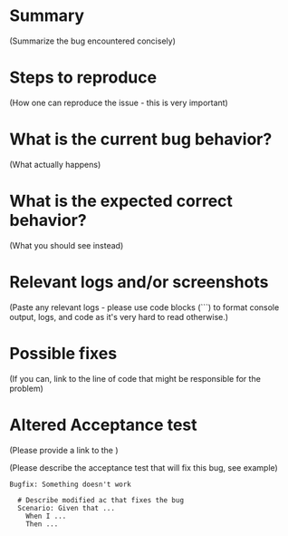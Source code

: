 # Summary

(Summarize the bug encountered concisely)


# Steps to reproduce

(How one can reproduce the issue - this is very important)


# What is the current bug behavior?

(What actually happens)


# What is the expected correct behavior?

(What you should see instead)


# Relevant logs and/or screenshots

(Paste any relevant logs - please use code blocks (```) to format console output,
logs, and code as it's very hard to read otherwise.)


# Possible fixes

(If you can, link to the line of code that might be responsible for the problem)

# Altered Acceptance test
(Please provide a link to the )

(Please describe the acceptance test that will fix this bug, see example)

```gherkin
Bugfix: Something doesn't work

  # Describe modified ac that fixes the bug
  Scenario: Given that ...
    When I ...
    Then ...
```
